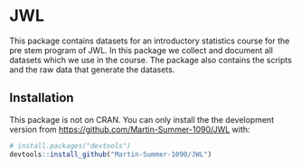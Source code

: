 # JWL

This package contains datasets for an introductory statistics course for the pre stem program of JWL.
In this package we collect and document all datasets which we use in the course. The package also
contains the scripts and the raw data that generate the datasets.

## Installation
This package is not on CRAN. You can only install the the development version from
https://github.com/Martin-Summer-1090/JWL with:

``` r
# install.packages("devtools")
devtools::install_github("Martin-Summer-1090/JWL")
```
